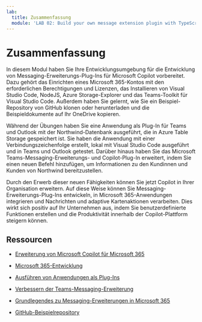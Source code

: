 ```yaml
---
lab:
  title: Zusammenfassung
  module: 'LAB 02: Build your own message extension plugin with TypeScript (TS) for Microsoft Copilot'
---
```


# Zusammenfassung

In diesem Modul haben Sie Ihre Entwicklungsumgebung für die Entwicklung von Messaging-Erweiterungs-Plug-Ins für Microsoft Copilot vorbereitet. Dazu gehört das Einrichten eines Microsoft 365-Kontos mit den erforderlichen Berechtigungen und Lizenzen, das Installieren von Visual Studio Code, NodeJS, Azure Storage-Explorer und das Teams-Toolkit für Visual Studio Code. Außerdem haben Sie gelernt, wie Sie ein Beispiel-Repository von GitHub klonen oder herunterladen und die Beispieldokumente auf Ihr OneDrive kopieren.

Während der Übungen haben Sie eine Anwendung als Plug-In für Teams und Outlook mit der Northwind-Datenbank ausgeführt, die in Azure Table Storage gespeichert ist. Sie haben die Anwendung mit einer Verbindungszeichenfolge erstellt, lokal mit Visual Studio Code ausgeführt und in Teams und Outlook getestet. Darüber hinaus haben Sie das Microsoft Teams-Messaging-Erweiterungs- und Copilot-Plug-In erweitert, indem Sie einen neuen Befehl hinzufügen, um Informationen zu den Kundinnen und Kunden von Northwind bereitzustellen.

Durch den Erwerb dieser neuen Fähigkeiten können Sie jetzt Copilot in Ihrer Organisation erweitern. Auf diese Weise können Sie Messaging-Erweiterungs-Plug-Ins entwickeln, in Microsoft 365-Anwendungen integrieren und Nachrichten und adaptive Kartenaktionen verarbeiten. Dies wirkt sich positiv auf Ihr Unternehmen aus, indem Sie benutzerdefinierte Funktionen erstellen und die Produktivität innerhalb der Copilot-Plattform steigern können.

## Ressourcen

- [Erweiterung von Microsoft Copilot für Microsoft 365](https://learn.microsoft.com/microsoft-365-copilot/extensibility/)

- [Microsoft 365-Entwicklung](https://learn.microsoft.com/learn/modules/m365-setup-dev-environment/)

- [Ausführen von Anwendungen als Plug-Ins](https://learn.microsoft.com/azure/bot-service/bot-builder-howto-deploy-azure)

- [Verbessern der Teams-Messaging-Erweiterung](https://learn.microsoft.com/microsoftteams/platform/messaging-extensions/what-are-messaging-extensions)

- [Grundlegendes zu Messaging-Erweiterungen in Microsoft 365](https://learn.microsoft.com/microsoftteams/platform/messaging-extensions/how-do-they-work)

-  [GitHub-Beispielrepository](https://github.com/OfficeDev/Copilot-for-M365-Plugins-Samples/tree/main/samples/msgext-northwind-inventory-ts)
